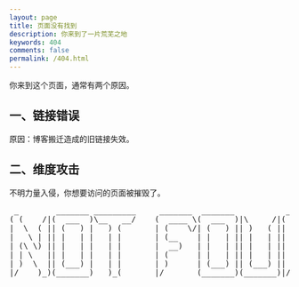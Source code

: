 ```yaml
---
layout: page
title: 页面没有找到
description: 你来到了一片荒芜之地
keywords: 404
comments: false
permalink: /404.html
---
```


你来到这个页面，通常有两个原因。

## 一、链接错误

原因：博客搬迁造成的旧链接失效。

## 二、维度攻击

不明力量入侵，你想要访问的页面被摧毁了。

  <style>
    pre {
          background: none;
          border: none;
    }
  </style>

  <pre>
 _        _______ _________     _______  _______           _        ______  
( (    /|(  ___  )\__   __/    (  ____ \(  ___  )|\     /|( (    /|(  __  \ 
|  \  ( || (   ) |   ) (       | (    \/| (   ) || )   ( ||  \  ( || (  \  )
|   \ | || |   | |   | |       | (__    | |   | || |   | ||   \ | || |   ) |
| (\ \) || |   | |   | |       |  __)   | |   | || |   | || (\ \) || |   | |
| | \   || |   | |   | |       | (      | |   | || |   | || | \   || |   ) |
| )  \  || (___) |   | |       | )      | (___) || (___) || )  \  || (__/  )
|/    )_)(_______)   )_(       |/       (_______)(_______)|/    )_)(______/ 
  </pre>
